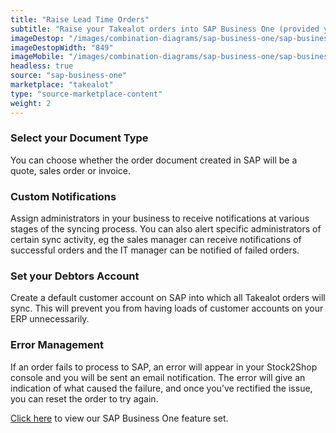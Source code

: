 ```yaml
---
title: "Raise Lead Time Orders"
subtitle: "Raise your Takealot orders into SAP Business One (provided you are only doing lead time orders)."
imageDestop: "/images/combination-diagrams/sap-business-one/sap-business-one-takealot-orders.svg"
imageDestopWidth: "849"
imageMobile: "/images/combination-diagrams/sap-business-one/sap-business-one-takealot-orders.svg"
headless: true
source: "sap-business-one"
marketplace: "takealot"
type: "source-marketplace-content"
weight: 2
---
```


### Select your Document Type
You can choose whether the order document created in SAP will be a quote, sales order or invoice.

### Custom Notifications
Assign administrators in your business to receive notifications at various stages of the syncing process. You can also alert specific administrators of certain sync activity, eg the sales manager can receive notifications of successful orders and the IT manager can be notified of failed orders.

### Set your Debtors Account
Create a default customer account on SAP into which all Takealot orders will sync. This will prevent you from having loads of customer accounts on your ERP unnecessarily.

### Error Management
If an order fails to process to SAP, an error will appear in your Stock2Shop console and you will be sent an email notification. The error will give an indication of what caused the failure, and once you’ve rectified the issue, you can reset the order to try again.

[Click here](/help/features/sap-business-one/ "SAP Business One Features") to view our SAP Business One feature set.